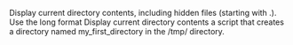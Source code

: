 Display current directory contents, including hidden files (starting with .). Use the long format
Display current directory contents
 a script that creates a directory named my_first_directory in the /tmp/ directory.
